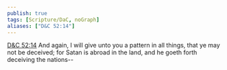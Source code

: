 ```yaml
---
publish: true
tags: [Scripture/DaC, noGraph]
aliases: ["D&C 52:14"]
---
```

[D&C 52:14](https://churchofjesuschrist.org/study/scriptures/dc-testament/dc/52?lang=eng&id=p14#p14) And again, I will give unto you a pattern in all things, that ye may not be deceived; for Satan is abroad in the land, and he goeth forth deceiving the nations--
